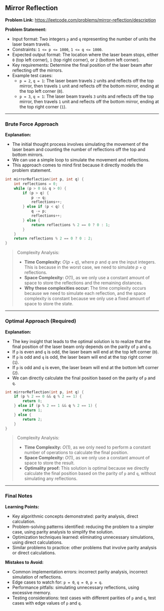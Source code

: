 ## Mirror Reflection

**Problem Link:** https://leetcode.com/problems/mirror-reflection/description

**Problem Statement:**
- Input format: Two integers `p` and `q` representing the number of units the laser beam travels.
- Constraints: `1 <= p <= 1000`, `1 <= q <= 1000`.
- Expected output format: The location where the laser beam stops, either `0` (top left corner), `1` (top right corner), or `2` (bottom left corner).
- Key requirements: Determine the final position of the laser beam after reflecting off the mirrors.
- Example test cases:
  - `p = 2`, `q = 1`: The laser beam travels `2` units and reflects off the top mirror, then travels `1` unit and reflects off the bottom mirror, ending at the top left corner (`0`).
  - `p = 3`, `q = 1`: The laser beam travels `3` units and reflects off the top mirror, then travels `1` unit and reflects off the bottom mirror, ending at the top right corner (`1`).

---

### Brute Force Approach

**Explanation:**
- The initial thought process involves simulating the movement of the laser beam and counting the number of reflections off the top and bottom mirrors.
- We can use a simple loop to simulate the movement and reflections.
- This approach comes to mind first because it directly models the problem statement.

```cpp
int mirrorReflection(int p, int q) {
    int reflections = 0;
    while (p > 0 && q > 0) {
        if (p > q) {
            p -= q;
            reflections++;
        } else if (p < q) {
            q -= p;
            reflections++;
        } else {
            return reflections % 2 == 0 ? 0 : 1;
        }
    }
    return reflections % 2 == 0 ? 0 : 2;
}
```

> Complexity Analysis:
> - **Time Complexity:** $O(p + q)$, where $p$ and $q$ are the input integers. This is because in the worst case, we need to simulate $p + q$ reflections.
> - **Space Complexity:** $O(1)$, as we only use a constant amount of space to store the reflections and the remaining distances.
> - **Why these complexities occur:** The time complexity occurs because we need to simulate each reflection, and the space complexity is constant because we only use a fixed amount of space to store the state.

---

### Optimal Approach (Required)

**Explanation:**
- The key insight that leads to the optimal solution is to realize that the final position of the laser beam only depends on the parity of `p` and `q`.
- If `p` is even and `q` is odd, the laser beam will end at the top left corner (`0`).
- If `p` is odd and `q` is odd, the laser beam will end at the top right corner (`1`).
- If `p` is odd and `q` is even, the laser beam will end at the bottom left corner (`2`).
- We can directly calculate the final position based on the parity of `p` and `q`.

```cpp
int mirrorReflection(int p, int q) {
    if (p % 2 == 0 && q % 2 == 1) {
        return 0;
    } else if (p % 2 == 1 && q % 2 == 1) {
        return 1;
    } else {
        return 2;
    }
}
```

> Complexity Analysis:
> - **Time Complexity:** $O(1)$, as we only need to perform a constant number of operations to calculate the final position.
> - **Space Complexity:** $O(1)$, as we only use a constant amount of space to store the result.
> - **Optimality proof:** This solution is optimal because we directly calculate the final position based on the parity of `p` and `q`, without simulating any reflections.

---

### Final Notes

**Learning Points:**
- Key algorithmic concepts demonstrated: parity analysis, direct calculation.
- Problem-solving patterns identified: reducing the problem to a simpler case, using parity analysis to simplify the solution.
- Optimization techniques learned: eliminating unnecessary simulations, using direct calculations.
- Similar problems to practice: other problems that involve parity analysis or direct calculations.

**Mistakes to Avoid:**
- Common implementation errors: incorrect parity analysis, incorrect simulation of reflections.
- Edge cases to watch for: `p = 0`, `q = 0`, `p = q`.
- Performance pitfalls: simulating unnecessary reflections, using excessive memory.
- Testing considerations: test cases with different parities of `p` and `q`, test cases with edge values of `p` and `q`.